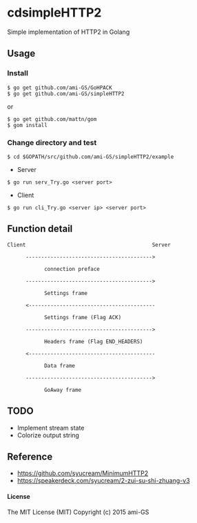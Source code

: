 cdsimpleHTTP2
===========

Simple implementation of HTTP2 in Golang

## Usage

### Install
```
$ go get github.com/ami-GS/GoHPACK
$ go get github.com/ami-GS/simpleHTTP2
```
or
```
$ go get github.com/mattn/gom
$ gom install
```

### Change directory and test
```
$ cd $GOPATH/src/github.com/ami-GS/simpleHTTP2/example
```

* Server
```
$ go run serv_Try.go <server port>
```

* Client
```
$ go run cli_Try.go <server ip> <server port>
```


## Function detail

```
Client                                         Server

      ----------------------------------------->

            connection preface

      ----------------------------------------->

            Settings frame

      <-----------------------------------------

            Settings frame (Flag ACK)

      ----------------------------------------->

            Headers frame (Flag END_HEADERS)

      <-----------------------------------------

            Data frame

      ----------------------------------------->

            GoAway frame
```

## TODO
* Implement stream state
* Colorize output string

## Reference
* https://github.com/syucream/MinimumHTTP2
* https://speakerdeck.com/syucream/2-zui-su-shi-zhuang-v3

#### License
The MIT License (MIT) Copyright (c) 2015 ami-GS